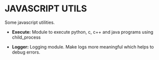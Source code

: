 # JAVASCRIPT UTILS

Some javascript utilities.

* __Execute:__ Module to execute python, c, c++ and java programs using child_process

* __Logger:__ Logging module. Make logs more meaningful which helps to debug errors.

